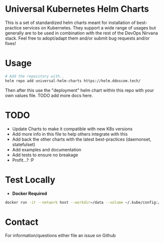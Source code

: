 # Universal Kubernetes Helm Charts

This is a set of standardized helm charts meant for installation of best-practice services on Kubernetes.  They support a wide range of usages but generally are to be used in combination with the rest of the DevOps Nirvana stack.  Feel free to adopt/adapt them and/or submit bug requests and/or fixes!

# Usage

```bash
# Add the repository with..
helm repo add universal-helm-charts https://helm.ddoscom.tech/
```

Then after this use the "deployment" helm chart within this repo with your own values file.  TODO add more docs here.

# TODO

* Update Charts to make it compatible with new K8s versions
* Add more info in this file to help others integrate with this 
* Add back the other charts with the latest best-practices (daemonset, statefulset)
* Add examples and documentation
* Add tests to ensure no breakage
* Profit...?  :P

# Test Locally

- **Docker Required**

```bash
docker run -it --network host --workdir=/data --volume ~/.kube/config:/root/.kube/config:ro --volume $(pwd):/data quay.io/helmpack/chart-testing:v3.5.0 ct lint --config scripts/ct.yaml
```

# Contact

For information/questions either file an issue on Github
